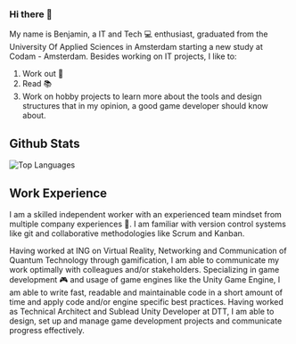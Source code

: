 ### Hi there 👋

My name is Benjamin, a IT and Tech :computer: enthusiast, graduated from the University Of Applied Sciences in Amsterdam starting a new study at Codam - Amsterdam. Besides working on IT projects, I like to:
1. Work out :muscle:
2. Read :books:
3. Work on hobby projects to learn more about the tools and design structures that in my opinion, a good game developer should know about.

## Github Stats

![Top Languages](https://github-readme-stats.vercel.app/api/top-langs/?username=Bvanderwolf&layout=compact&theme=radical)

## Work Experience
I am a skilled independent worker with an experienced team mindset from multiple company experiences :office:. I am familiar with version control systems like git and collaborative methodologies like Scrum and Kanban.

Having worked at ING on Virtual Reality, Networking and Communication of Quantum Technology through gamification, I am able to communicate my work optimally with colleagues and/or stakeholders. Specializing in game development :video_game: and usage of game engines like the Unity Game Engine, I am able to write fast, readable and maintainable code in a short amount of time and apply code and/or engine specific best practices. Having worked as Technical Architect and Sublead Unity Developer at DTT, I am able to design, set up and manage game development projects and communicate progress effectively.
